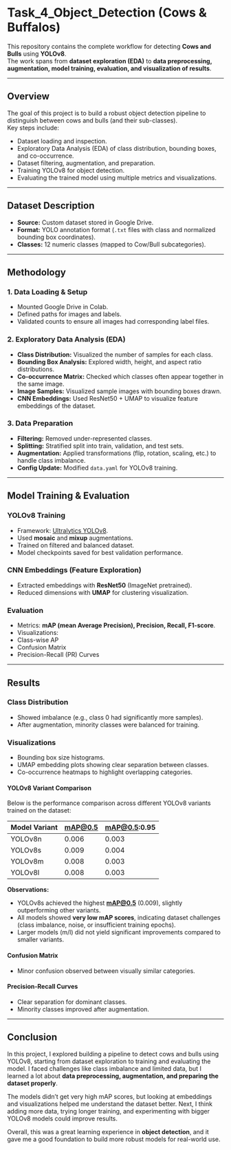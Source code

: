 #  Task_4_Object_Detection (Cows & Buffalos)

This repository contains the complete workflow for detecting **Cows and Bulls** using **YOLOv8**.  
The work spans from **dataset exploration (EDA)** to **data preprocessing, augmentation, model training, evaluation, and visualization of results**.  

---

## Overview
The goal of this project is to build a robust object detection pipeline to distinguish between cows and bulls (and their sub-classes).  
Key steps include:
- Dataset loading and inspection.
- Exploratory Data Analysis (EDA) of class distribution, bounding boxes, and co-occurrence.
- Dataset filtering, augmentation, and preparation.
- Training YOLOv8 for object detection.
- Evaluating the trained model using multiple metrics and visualizations.

---

##  Dataset Description
- **Source:** Custom dataset stored in Google Drive.  
- **Format:** YOLO annotation format (`.txt` files with class and normalized bounding box coordinates).  
- **Classes:** 12 numeric classes (mapped to Cow/Bull subcategories).  

---

##  Methodology

### 1. Data Loading & Setup
- Mounted Google Drive in Colab.  
- Defined paths for images and labels.  
- Validated counts to ensure all images had corresponding label files.  

### 2. Exploratory Data Analysis (EDA)
- **Class Distribution:** Visualized the number of samples for each class.  
- **Bounding Box Analysis:** Explored width, height, and aspect ratio distributions.  
- **Co-occurrence Matrix:** Checked which classes often appear together in the same image.  
- **Image Samples:** Visualized sample images with bounding boxes drawn.  
- **CNN Embeddings:** Used ResNet50 + UMAP to visualize feature embeddings of the dataset.

### 3. Data Preparation
- **Filtering:** Removed under-represented classes.  
- **Splitting:** Stratified split into train, validation, and test sets.  
- **Augmentation:** Applied transformations (flip, rotation, scaling, etc.) to handle class imbalance.  
- **Config Update:** Modified `data.yaml` for YOLOv8 training.  

---

##  Model Training & Evaluation

### YOLOv8 Training
- Framework: [Ultralytics YOLOv8](https://github.com/ultralytics/ultralytics).  
- Used **mosaic** and **mixup** augmentations.  
- Trained on filtered and balanced dataset.  
- Model checkpoints saved for best validation performance.  

### CNN Embeddings (Feature Exploration)
- Extracted embeddings with **ResNet50** (ImageNet pretrained).  
- Reduced dimensions with **UMAP** for clustering visualization.  

### Evaluation
- Metrics: **mAP (mean Average Precision), Precision, Recall, F1-score**.  
- Visualizations:  
- Class-wise AP  
- Confusion Matrix  
- Precision-Recall (PR) Curves  

---

##  Results

### Class Distribution
- Showed imbalance (e.g., class 0 had significantly more samples).  
- After augmentation, minority classes were balanced for training.  

### Visualizations
- Bounding box size histograms.  
- UMAP embedding plots showing clear separation between classes.  
- Co-occurrence heatmaps to highlight overlapping categories.  

#### YOLOv8 Variant Comparison
Below is the performance comparison across different YOLOv8 variants trained on the dataset:

| Model Variant | mAP@0.5 | mAP@0.5:0.95 |
|---------------|---------|--------------|
| YOLOv8n       | 0.006   | 0.003        |
| YOLOv8s       | 0.009   | 0.004        |
| YOLOv8m       | 0.008   | 0.003        |
| YOLOv8l       | 0.008   | 0.003        |

 **Observations:**
- YOLOv8s achieved the highest **mAP@0.5** (0.009), slightly outperforming other variants.  
- All models showed **very low mAP scores**, indicating dataset challenges (class imbalance, noise, or insufficient training epochs).  
- Larger models (m/l) did not yield significant improvements compared to smaller variants.  

#### Confusion Matrix
- Minor confusion observed between visually similar categories.  

#### Precision-Recall Curves
- Clear separation for dominant classes.
- Minority classes improved after augmentation.    

---
## Conclusion

In this project, I explored building a pipeline to detect cows and bulls using YOLOv8, starting from dataset exploration to training and evaluating the model. I faced challenges like class imbalance and limited data, but I learned a lot about **data preprocessing, augmentation, and preparing the dataset properly**.

The models didn’t get very high mAP scores, but looking at embeddings and visualizations helped me understand the dataset better. Next, I think adding more data, trying longer training, and experimenting with bigger YOLOv8 models could improve results.

Overall, this was a great learning experience in **object detection**, and it gave me a good foundation to build more robust models for real-world use.


